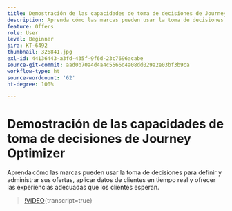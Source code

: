 ```yaml
---
title: Demostración de las capacidades de toma de decisiones de Journey Optimizer
description: Aprenda cómo las marcas pueden usar la toma de decisiones para definir y administrar sus ofertas, aplicar datos de clientes en tiempo real y ofrecer las experiencias adecuadas que los clientes esperan.
feature: Offers
role: User
level: Beginner
jira: KT-6492
thumbnail: 326841.jpg
exl-id: 44136443-a3fd-435f-9f6d-23c7696acabe
source-git-commit: aad0b70a4d4a4c5566d4a08dd029a2e03bf3b9ca
workflow-type: ht
source-wordcount: '62'
ht-degree: 100%

---
```


# Demostración de las capacidades de toma de decisiones de Journey Optimizer

Aprenda cómo las marcas pueden usar la toma de decisiones para definir y administrar sus ofertas, aplicar datos de clientes en tiempo real y ofrecer las experiencias adecuadas que los clientes esperan.

>[!VIDEO](https://video.tv.adobe.com/v/3451100?quality=12&learn=on){transcript=true}
